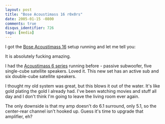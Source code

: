 ```yaml
---
layout: post
title: "Bose Acoustimass 16 r0x0rs"
date: 2005-01-15 -0800
comments: true
disqus_identifier: 726
tags: [media]
---
```

I got the [Bose Acoustimass
16](http://www.amazon.com/exec/obidos/ASIN/B00006L7RX/mhsvortex) setup
running and let me tell you:

 It is absolutely fucking amazing.

 I had the [Acoustimass 6
series](http://www.amazon.com/exec/obidos/ASIN/B00005T3RO/mhsvortex)
running before - passive subwoofer, five single-cube satellite speakers.
Loved it. This new set has an active sub and six double-cube satellite
speakers.

 I thought my old system was great, but this blows it out of the water.
It's like gold plating the gold I already had. I've been watching movies
and stuff all day and I don't think I'm going to leave the living room
ever again.

 The only downside is that my amp doesn't do 6.1 surround, only 5.1, so
the center-rear channel isn't hooked up. Guess it's time to upgrade that
amplifier, eh?
